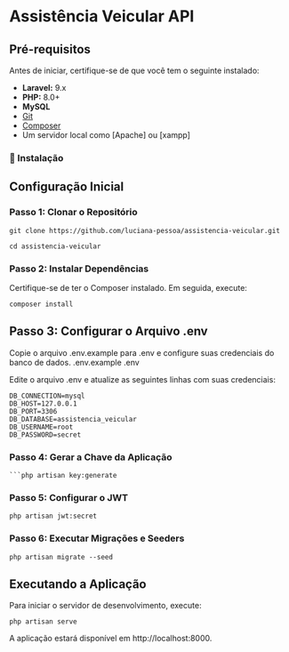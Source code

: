 
# Assistência Veicular API

## Pré-requisitos

Antes de iniciar, certifique-se de que você tem o seguinte instalado:

- **Laravel:** 9.x
- **PHP:** 8.0+
- **MySQL**
- [Git](https://git-scm.com/)
- [Composer](https://getcomposer.org/)
- Um servidor local como [Apache] ou [xampp]


### 🔧 Instalação

## Configuração Inicial

### Passo 1: Clonar o Repositório

```
git clone https://github.com/luciana-pessoa/assistencia-veicular.git

cd assistencia-veicular
```
### Passo 2: Instalar Dependências
Certifique-se de ter o Composer instalado. Em seguida, execute:

```
composer install
```
## Passo 3: Configurar o Arquivo .env
Copie o arquivo .env.example para .env e configure suas credenciais do banco de dados.
.env.example .env

Edite o arquivo .env e atualize as seguintes linhas com suas credenciais:
```
DB_CONNECTION=mysql
DB_HOST=127.0.0.1
DB_PORT=3306
DB_DATABASE=assistencia_veicular
DB_USERNAME=root
DB_PASSWORD=secret

```
### Passo 4: Gerar a Chave da Aplicação
```
```php artisan key:generate
```
### Passo 5: Configurar o JWT
```
php artisan jwt:secret
```
### Passo 6: Executar Migrações e Seeders
```
php artisan migrate --seed
```
## Executando a Aplicação
Para iniciar o servidor de desenvolvimento, execute:

```
php artisan serve
```
A aplicação estará disponível em http://localhost:8000.













